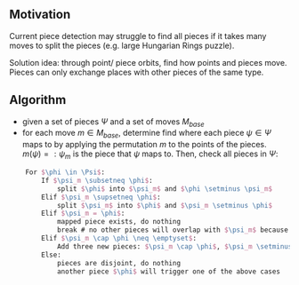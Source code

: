 ## Motivation
Current piece detection may struggle to find all pieces if it takes many moves to split the pieces (e.g. large Hungarian Rings puzzle).

Solution idea: through point/ piece orbits, find how points and pieces move. Pieces can only exchange places with other pieces of the same type.

## Algorithm

- given a set of pieces $\Psi$ and a set of moves $M_{base}$
- for each move $m \in M_{base}$, determine find where each piece $\psi \in \Psi$ maps to by applying the permutation $m$ to the points of the pieces. $m(\psi) =: \psi_m$ is the piece that $\psi$ maps to. Then, check all pieces in $\Psi$:
```latex
    For $\phi \in \Psi$:
        If $\psi_m \subsetneq \phi$:
            split $\phi$ into $\psi_m$ and $\phi \setminus \psi_m$
        Elif $\psi_m \supsetneq \phi$:
            split $\psi_m$ into $\phi$ and $\psi_m \setminus \phi$
        Elif $\psi_m = \phi$:
            mapped piece exists, do nothing
            break # no other pieces will overlap with $\psi_m$ because $\Psi$ is a partition of $X$
        Elif $\psi_m \cap \phi \neq \emptyset$:
            Add three new pieces: $\psi_m \cap \phi$, $\psi_m \setminus \phi$, and $\phi \setminus \psi_m$
        Else:
            pieces are disjoint, do nothing
            another piece $\phi$ will trigger one of the above cases
```